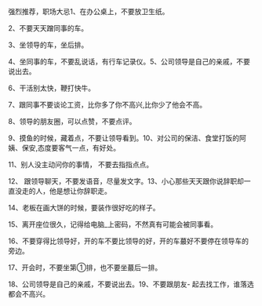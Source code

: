 强烈推荐，职场大忌1、在办公桌上，不要放卫生纸。

2、不要天天蹭同事的车。

3、坐领导的车，坐后排。

4、坐同事的车，不要乱说话，有行车记录仪。5、公司领导是自己的亲戚，不要说出去。

6、干活别太快，鞭打快牛。

7、跟同事不要谈论工资，比你多了你不高兴,比你少了他会不高。

8、领导的朋友圈，可以点赞，不要点评。

9、摸鱼的时候，藏着点，不要让领导看到。10、对公司的保洁、食堂打饭的阿姨、保安,态度要客气一点，有好处。

11、别人没主动问你的事情， 不要去指指点点。

12、 跟领导聊天，不要发语音，尽量发文字。13、小心那些天天跟你说辞职却一直没走的人，他是想让你辞职走。

14、老板在画大饼的时候，要装作很好吃的样子。

15、离开座位很久，记得给电脑_上密码，不然真有可能会被同事看。

16、不要穿得比领导好，开的车不要比领导的好，开的车蕞好不要停在领导车的旁边。

17、开会时，不要坐第①排，也不要坐蕞后一排。

18、公司领导是自己的亲戚，不要说出去。19、不要跟朋友- 起去找工作，谁落选都会不高兴。